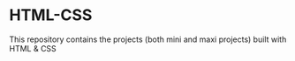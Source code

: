 # HTML-CSS
This repository contains the projects (both mini and maxi projects) built with HTML &amp; CSS
